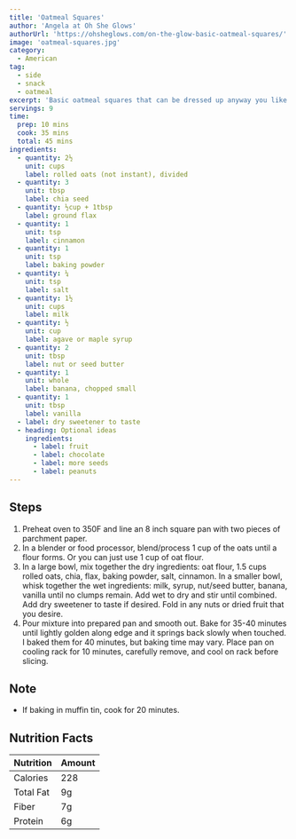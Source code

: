 ```yaml
---
title: 'Oatmeal Squares'
author: 'Angela at Oh She Glows'
authorUrl: 'https://ohsheglows.com/on-the-glow-basic-oatmeal-squares/'
image: 'oatmeal-squares.jpg'
category:
  - American
tag:
  - side
  - snack
  - oatmeal
excerpt: 'Basic oatmeal squares that can be dressed up anyway you like.'
servings: 9
time:
  prep: 10 mins
  cook: 35 mins
  total: 45 mins
ingredients:
  - quantity: 2½
    unit: cups
    label: rolled oats (not instant), divided
  - quantity: 3
    unit: tbsp
    label: chia seed
  - quantity: ½cup + 1tbsp
    label: ground flax
  - quantity: 1
    unit: tsp
    label: cinnamon
  - quantity: 1
    unit: tsp
    label: baking powder
  - quantity: ¼
    unit: tsp
    label: salt
  - quantity: 1½
    unit: cups
    label: milk
  - quantity: ½
    unit: cup
    label: agave or maple syrup
  - quantity: 2
    unit: tbsp
    label: nut or seed butter
  - quantity: 1
    unit: whole
    label: banana, chopped small
  - quantity: 1
    unit: tbsp
    label: vanilla
  - label: dry sweetener to taste
  - heading: Optional ideas
    ingredients:
      - label: fruit
      - label: chocolate
      - label: more seeds
      - label: peanuts
---
```


## Steps

1. Preheat oven to 350F and line an 8 inch square pan with two pieces of parchment paper.
2. In a blender or food processor, blend/process 1 cup of the oats until a flour forms. Or you can just use 1 cup of oat flour.
3. In a large bowl, mix together the dry ingredients: oat flour, 1.5 cups rolled oats, chia, flax, baking powder, salt, cinnamon. In a smaller bowl, whisk together the wet ingredients: milk, syrup, nut/seed butter, banana, vanilla until no clumps remain. Add wet to dry and stir until combined. Add dry sweetener to taste if desired. Fold in any nuts or dried fruit that you desire.
4. Pour mixture into prepared pan and smooth out. Bake for 35-40 minutes until lightly golden along edge and it springs back slowly when touched. I baked them for 40 minutes, but baking time may vary. Place pan on cooling rack for 10 minutes, carefully remove, and cool on rack before slicing.

## Note

- If baking in muffin tin, cook for 20 minutes.

## Nutrition Facts

| Nutrition | Amount |
| --------- | ------ |
| Calories  | 228    |
| Total Fat | 9g     |
| Fiber     | 7g     |
| Protein   | 6g     |
